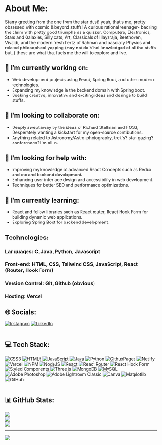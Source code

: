 # About Me:

Starry greeting from the one from the star dust! yeah, that's me, pretty obsessed with cosmic & beyond stuffs! A curious rational teenager- backing the claim with pretty good triumphs as a quizzer. Computers, Electronics, Stars and Galaxies, Silly cats, Art, Classicals of Illayaraja, Beethoven, Vivaldi, and the modern fresh hertz of Rahman and bascially Physics and related philosophical yapping (may not da Vinci knowledged of all the stuffs but..) these are what that fuels me the will to explore and live.

## 🔭 I’m currently working on:

- Web development projects using React, Spring Boot, and other modern technologies.
- Expanding my knowledge in the backend domain with Spring boot.
- Seeking creative, innovative and exciting ideas and desings to build stuffs.

## 👯 I’m looking to collaborate on:

- Deeply swept away by the ideas of Richard Stallman and FOSS, Desperately wanting a kickstart for my open-source contibutions.
- Anything related to Astronomy/Astro-photography, trek's? star-gazing? conferences? I'm all in.

## 🤝 I’m looking for help with:

- Improving my knowledge of advanced React Concepts such as Redux and etc and backend development.
- Enhancing user interface design and accessibility in web development.
- Techniques for better SEO and performance optimizations.

## 🌱 I’m currently learning:

- React and fellow libraries such as React router, React Hook Form for building dynamic web applications.
- Exploring Spring Boot for backend development.

## Technologies:
### Languages: C, Java, Python, Javascript
### Front-end: HTML, CSS, Tailwind CSS, JavaScript, React (Router, Hook Form).
### Version Control: Git, Github (obvious)
### Hosting: Vercel


## 🌐 Socials:
[![Instagram](https://img.shields.io/badge/Instagram-%23E4405F.svg?logo=Instagram&logoColor=white)](https://instagram.com/theonefromthestardust) [![LinkedIn](https://img.shields.io/badge/LinkedIn-%230077B5.svg?logo=linkedin&logoColor=white)](https://linkedin.com/in/gokul-gopalan-046b51292) 
<br><br>
## 💻 Tech Stack:
![CSS3](https://img.shields.io/badge/css3-%231572B6.svg?style=for-the-badge&logo=css3&logoColor=white) ![HTML5](https://img.shields.io/badge/html5-%23E34F26.svg?style=for-the-badge&logo=html5&logoColor=white) ![JavaScript](https://img.shields.io/badge/javascript-%23323330.svg?style=for-the-badge&logo=javascript&logoColor=%23F7DF1E) ![Java](https://img.shields.io/badge/java-%23ED8B00.svg?style=for-the-badge&logo=openjdk&logoColor=white) ![Python](https://img.shields.io/badge/python-3670A0?style=for-the-badge&logo=python&logoColor=ffdd54) ![GithubPages](https://img.shields.io/badge/github%20pages-121013?style=for-the-badge&logo=github&logoColor=white) ![Netlify](https://img.shields.io/badge/netlify-%23000000.svg?style=for-the-badge&logo=netlify&logoColor=#00C7B7) ![Vercel](https://img.shields.io/badge/vercel-%23000000.svg?style=for-the-badge&logo=vercel&logoColor=white) ![NPM](https://img.shields.io/badge/NPM-%23CB3837.svg?style=for-the-badge&logo=npm&logoColor=white) ![NodeJS](https://img.shields.io/badge/node.js-6DA55F?style=for-the-badge&logo=node.js&logoColor=white) ![React](https://img.shields.io/badge/react-%2320232a.svg?style=for-the-badge&logo=react&logoColor=%2361DAFB) ![React Router](https://img.shields.io/badge/React_Router-CA4245?style=for-the-badge&logo=react-router&logoColor=white) ![React Hook Form](https://img.shields.io/badge/React%20Hook%20Form-%23EC5990.svg?style=for-the-badge&logo=reacthookform&logoColor=white) ![Styled Components](https://img.shields.io/badge/styled--components-DB7093?style=for-the-badge&logo=styled-components&logoColor=white) ![Three js](https://img.shields.io/badge/threejs-black?style=for-the-badge&logo=three.js&logoColor=white) ![MongoDB](https://img.shields.io/badge/MongoDB-%234ea94b.svg?style=for-the-badge&logo=mongodb&logoColor=white) ![MySQL](https://img.shields.io/badge/mysql-4479A1.svg?style=for-the-badge&logo=mysql&logoColor=white) ![Adobe Photoshop](https://img.shields.io/badge/adobe%20photoshop-%2331A8FF.svg?style=for-the-badge&logo=adobe%20photoshop&logoColor=white) ![Adobe Lightroom Classic](https://img.shields.io/badge/Adobe%20Lightroom%20Classic-31A8FF.svg?style=for-the-badge&logo=Adobe%20Lightroom%20Classic&logoColor=white) ![Canva](https://img.shields.io/badge/Canva-%2300C4CC.svg?style=for-the-badge&logo=Canva&logoColor=white) ![Matplotlib](https://img.shields.io/badge/Matplotlib-%23ffffff.svg?style=for-the-badge&logo=Matplotlib&logoColor=black) ![GitHub](https://img.shields.io/badge/github-%23121011.svg?style=for-the-badge&logo=github&logoColor=white)
<br><br>
## 📊 GitHub Stats:
![](https://github-readme-stats.vercel.app/api?username=GokulOfStarDust&theme=dark&hide_border=false&include_all_commits=true&count_private=false)<br/>
![](https://github-readme-streak-stats.herokuapp.com/?user=GokulOfStarDust&theme=dark&hide_border=false)<br/>
![](https://github-readme-stats.vercel.app/api/top-langs/?username=GokulOfStarDust&theme=dark&hide_border=false&include_all_commits=true&count_private=false&layout=compact)

---
[![](https://visitcount.itsvg.in/api?id=GokulOfStarDust&icon=0&color=12)](https://visitcount.itsvg.in)


